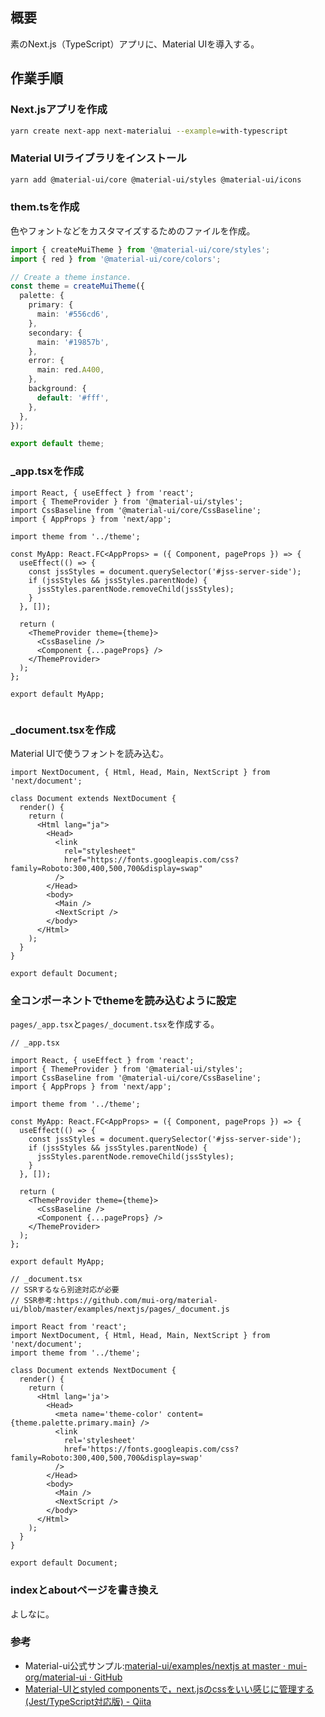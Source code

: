 ## 概要

素のNext.js（TypeScript）アプリに、Material UIを導入する。

## 作業手順

### Next.jsアプリを作成

```bash
yarn create next-app next-materialui --example=with-typescript
```


### Material UIライブラリをインストール
```bash
yarn add @material-ui/core @material-ui/styles @material-ui/icons
```

### them.tsを作成

色やフォントなどをカスタマイズするためのファイルを作成。

```ts
import { createMuiTheme } from '@material-ui/core/styles';
import { red } from '@material-ui/core/colors';

// Create a theme instance.
const theme = createMuiTheme({
  palette: {
    primary: {
      main: '#556cd6',
    },
    secondary: {
      main: '#19857b',
    },
    error: {
      main: red.A400,
    },
    background: {
      default: '#fff',
    },
  },
});

export default theme;
```

### _app.tsxを作成

```tsx
import React, { useEffect } from 'react';
import { ThemeProvider } from '@material-ui/styles';
import CssBaseline from '@material-ui/core/CssBaseline';
import { AppProps } from 'next/app';

import theme from '../theme';

const MyApp: React.FC<AppProps> = ({ Component, pageProps }) => {
  useEffect(() => {
    const jssStyles = document.querySelector('#jss-server-side');
    if (jssStyles && jssStyles.parentNode) {
      jssStyles.parentNode.removeChild(jssStyles);
    }
  }, []);

  return (
    <ThemeProvider theme={theme}>
      <CssBaseline />
      <Component {...pageProps} />
    </ThemeProvider>
  );
};

export default MyApp;


```


### _document.tsxを作成

Material UIで使うフォントを読み込む。

```tsx
import NextDocument, { Html, Head, Main, NextScript } from 'next/document';

class Document extends NextDocument {
  render() {
    return (
      <Html lang="ja">
        <Head>
          <link
            rel="stylesheet"
            href="https://fonts.googleapis.com/css?family=Roboto:300,400,500,700&display=swap"
          />
        </Head>
        <body>
          <Main />
          <NextScript />
        </body>
      </Html>
    );
  }
}

export default Document;

```

### 全コンポーネントでthemeを読み込むように設定

`pages/_app.tsx`と`pages/_document.tsx`を作成する。

```tsx
// _app.tsx

import React, { useEffect } from 'react';
import { ThemeProvider } from '@material-ui/styles';
import CssBaseline from '@material-ui/core/CssBaseline';
import { AppProps } from 'next/app';

import theme from '../theme';

const MyApp: React.FC<AppProps> = ({ Component, pageProps }) => {
  useEffect(() => {
    const jssStyles = document.querySelector('#jss-server-side');
    if (jssStyles && jssStyles.parentNode) {
      jssStyles.parentNode.removeChild(jssStyles);
    }
  }, []);

  return (
    <ThemeProvider theme={theme}>
      <CssBaseline />
      <Component {...pageProps} />
    </ThemeProvider>
  );
};

export default MyApp;

```

```tsx
// _document.tsx
// SSRするなら別途対応が必要
// SSR参考:https://github.com/mui-org/material-ui/blob/master/examples/nextjs/pages/_document.js

import React from 'react';
import NextDocument, { Html, Head, Main, NextScript } from 'next/document';
import theme from '../theme';

class Document extends NextDocument {
  render() {
    return (
      <Html lang='ja'>
        <Head>
          <meta name='theme-color' content={theme.palette.primary.main} />
          <link
            rel='stylesheet'
            href='https://fonts.googleapis.com/css?family=Roboto:300,400,500,700&display=swap'
          />
        </Head>
        <body>
          <Main />
          <NextScript />
        </body>
      </Html>
    );
  }
}

export default Document;
```

### indexとaboutページを書き換え

よしなに。


### 参考
- Material-ui公式サンプル:[material-ui/examples/nextjs at master · mui-org/material-ui · GitHub](https://github.com/mui-org/material-ui/tree/master/examples/nextjs)
- [Material-UIとstyled componentsで，next.jsのcssをいい感じに管理する (Jest/TypeScript対応版) - Qiita](https://qiita.com/o3c9/items/2551820edc156704edba#6-material-ui--styled-components%E3%81%AE%E5%B0%8E%E5%85%A5)
